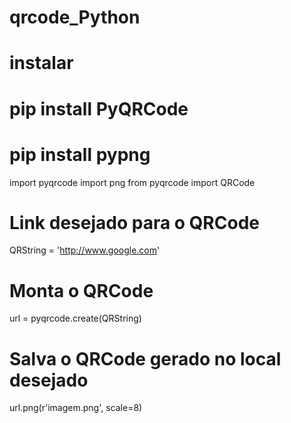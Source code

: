 # qrcode_Python #

# instalar #

# pip install PyQRCode #

# pip install pypng #

import pyqrcode
import png
from pyqrcode import QRCode

# Link desejado para o QRCode 
QRString = 'http://www.google.com'

# Monta o QRCode 
url = pyqrcode.create(QRString)

# Salva o QRCode gerado no local desejado 
url.png(r'imagem.png', scale=8)

